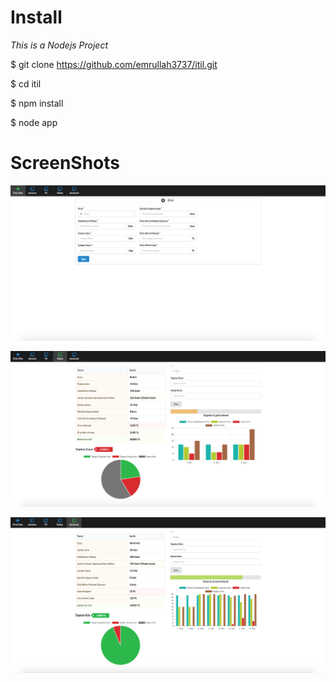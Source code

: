 # Install

_This is a Nodejs Project_

$ git clone
https://github.com/emrullah3737/itil.git

$ cd itil

$ npm install

$ node app


# ScreenShots

![alt text](/data/screenshot1.png)

![alt text](/data/screenshot2.png)

![alt text](/data/screenshot3.png)
